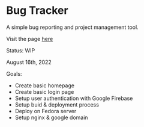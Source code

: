<h1>Bug Tracker</h1>
A simple bug reporting and project management tool.

Visit the page <a href="https://izacpeterson.com/bugs">here</a>

Status: WIP

August 16th, 2022

Goals:
<ul>
    <li>Create basic homepage</li>
    <li>Create basic login page</li>
    <li>Setup user authentication with Google Firebase</li>
    <li>Setup buid & deployment process</li>
    <li>Deploy on Fedora server</li>
    <li>Setup nginx & google domain</li>
</ul>

